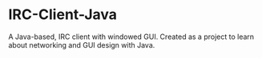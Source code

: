 # IRC-Client-Java
A Java-based, IRC client with windowed GUI. Created as a project to learn about networking and GUI design with Java.
